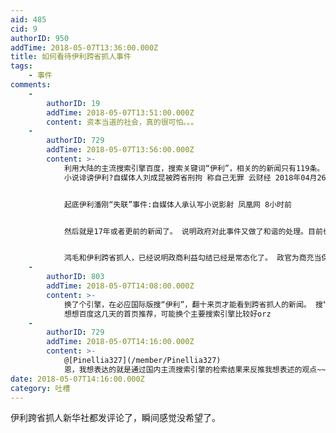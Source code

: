 ```yaml
---
aid: 485
cid: 9
authorID: 950
addTime: 2018-05-07T13:36:00.000Z
title: 如何看待伊利跨省抓人事件
tags:
    - 事件
comments:
    -
        authorID: 19
        addTime: 2018-05-07T13:51:00.000Z
        content: 资本当道的社会，真的很可怕。。。
    -
        authorID: 729
        addTime: 2018-05-07T13:56:00.000Z
        content: >-
            利用大陆的主流搜索引擎百度，搜索关键词“伊利”，相关的的新闻只有119条。 针对跨省抓捕的新闻，目前只有几条。 其中
            小说诽谤伊利?自媒体人刘成昆被跨省刑拘 称自己无罪 云财经 2018年04月26日 07:08


            起底伊利潘刚“失联”事件:自媒体人承认写小说影射 凤凰网 8小时前


            然后就是17年或者更前的新闻了。 说明政府对此事件又做了和谐的处理。目前也无法知道内幕。


            鸿毛和伊利跨省抓人，已经说明政商利益勾结已经是常态化了。 政官为商充当保护伞。 商人为政官谋求私利。
    -
        authorID: 803
        addTime: 2018-05-07T14:08:00.000Z
        content: >-
            换了个引擎，在必应国际版搜“伊利”，翻十来页才能看到跨省抓人的新闻。 搜“伊利 跨省抓人”，才能看到几千条结果。
            想想百度这几天的首页推荐，可能换个主要搜索引擎比较好orz
    -
        authorID: 729
        addTime: 2018-05-07T14:16:00.000Z
        content: >-
            @[Pinellia327](/member/Pinellia327)
            恩，我想表达的就是通过国内主流搜索引擎的检索结果来反推我想表述的观点~~
date: 2018-05-07T14:16:00.000Z
category: 吐槽
---
```


伊利跨省抓人新华社都发评论了，瞬间感觉没希望了。
